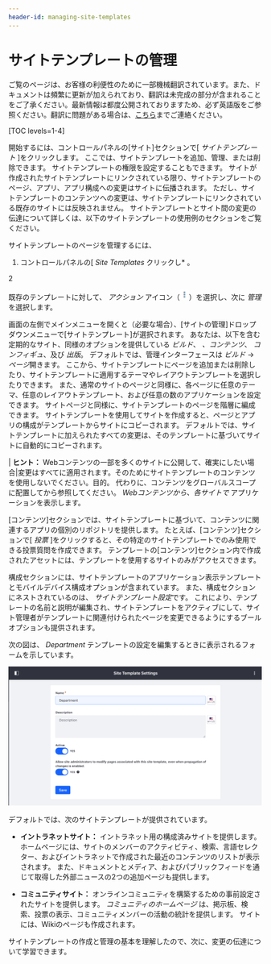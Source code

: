 ```yaml
---
header-id: managing-site-templates
---
```


# サイトテンプレートの管理

<p class="alert alert-info"><span class="wysiwyg-color-blue120">ご覧のページは、お客様の利便性のために一部機械翻訳されています。また、ドキュメントは頻繁に更新が加えられており、翻訳は未完成の部分が含まれることをご了承ください。最新情報は都度公開されておりますため、必ず英語版をご参照ください。翻訳に問題がある場合は、<a href="mailto:support-content-jp@liferay.com">こちら</a>までご連絡ください。</span></p>

[TOC levels=1-4]

開始するには、コントロールパネルの[サイト]セクションで[ *サイトテンプレート* ]をクリックします。 ここでは、サイトテンプレートを追加、管理、または削除できます。 サイトテンプレートの権限を設定することもできます。 サイトが作成されたサイトテンプレートにリンクされている限り、サイトテンプレートのページ、アプリ、アプリ構成への変更はサイトに伝播されます。 ただし、サイトテンプレートのコンテンツへの変更は、サイトテンプレートにリンクされている既存のサイトには反映されません。 サイトテンプレートとサイト間の変更の伝達について詳しくは、以下のサイトテンプレートの使用例のセクションをご覧ください。

サイトテンプレートのページを管理するには、

1.  コントロールパネルの[ *Site Templates* クリックし* 。</p></li>

2

既存のテンプレートに対して、 *アクション* アイコン（![Actions](../../../../images/icon-actions.png)）を選択し、次に *管理* を選択します。</ol>

画面の左側でメインメニューを開くと（必要な場合）、[サイトの管理]ドロップダウンメニューで[サイトテンプレート]が選択されます。 あなたは、以下を含む定期的なサイト、同様のオプションを提供している *ビルド*、 *、コンテンツ*、 *コンフィギュ*、及び *出版*。 デフォルトでは、管理インターフェースは *ビルド* → *ページ*開きます。 ここから、サイトテンプレートにページを追加または削除したり、サイトテンプレートに適用するテーマやレイアウトテンプレートを選択したりできます。 また、通常のサイトのページと同様に、各ページに任意のテーマ、任意のレイアウトテンプレート、および任意の数のアプリケーションを設定できます。 サイトページと同様に、サイトテンプレートのページを階層に編成できます。 サイトテンプレートを使用してサイトを作成すると、ページとアプリの構成がテンプレートからサイトにコピーされます。 デフォルトでは、サイトテンプレートに加えられたすべての変更は、そのテンプレートに基づいてサイトに自動的にコピーされます。

| **ヒント：** Webコンテンツの一部を多くのサイトに公開して、確実にしたい場合|変更はすべてに適用されます。そのためにサイトテンプレートのコンテンツを使用しないでください。目的。 代わりに、コンテンツをグローバルスコープに配置してから参照してください。 *Webコンテンツから、各サイトで* アプリケーションを表示します。

[コンテンツ]セクションでは、サイトテンプレートに基づいて、コンテンツに関連するアプリの個別のリポジトリを提供します。 たとえば、[コンテンツ]セクションで[ *投票* ]をクリックすると、その特定のサイトテンプレートでのみ使用できる投票質問を作成できます。 テンプレートの[コンテンツ]セクション内で作成されたアセットには、テンプレートを使用するサイトのみがアクセスできます。

構成セクションには、サイトテンプレートのアプリケーション表示テンプレートとモバイルデバイス構成オプションが含まれています。 また、構成セクションにネストされているのは、 *サイトテンプレート設定*です。 これにより、テンプレートの名前と説明が編集され、サイトテンプレートをアクティブにして、サイト管理者がテンプレートに関連付けられたページを変更できるようにするブールオプションも提供されます。

次の図は、 *Department* テンプレートの設定を編集するときに表示されるフォームを示しています。

![図1：サイトテンプレートには、サイト管理者がサイトテンプレートに関連付けられたページを変更できるようにするオプションなど、いくつかの構成可能なオプションがあります。](../../../../images/site-template-settings.png)

デフォルトでは、次のサイトテンプレートが提供されています。

  - **イントラネットサイト：** イントラネット用の構成済みサイトを提供します。 ホームページには、サイトのメンバーのアクティビティ、検索、言語セレクター、およびイントラネットで作成された最近のコンテンツのリストが表示されます。 また、ドキュメントとメディア、およびパブリックフィードを通じて取得した外部ニュースの2つの追加ページも提供します。

  - **コミュニティサイト：** オンラインコミュニティを構築するための事前設定されたサイトを提供します。 *コミュニティのホームページ* は、掲示板、検索、投票の表示、コミュニティメンバーの活動の統計を提供します。 サイトには、Wikiのページも作成されます。

サイトテンプレートの作成と管理の基本を理解したので、次に、変更の伝達について学習できます。
